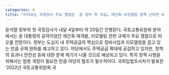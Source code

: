 ```yaml
---
categories: d
title: "미리보는 국정감사 주요 쟁점은  윤 정부 첫 국감… 재건축·리모델링 정책 난타전 예고"
---
```

윤석열 정부의 첫 국정감사가 내달 4일부터 약 20일간 진행된다. 국토교통위원회 분야에서는 윤 대통령의 공약이었던 재건축·재개발, 리모델링 관련 규제가 주요 쟁점으로 떠오를 전망이다. 정부는 도심지 내 주택공급의 핵심으로 정비사업과 리모델링을 꼽고 있는 만큼 규제 완화를 예고하고 있다. 야당에서도 주택공급 확대에 공감하고 있지만, 정책의 효과나 안전성 등에 대한 문제 제기가 나올 것으로 예상되고 있다. 특히 정책 시행을 위해서는 법령 개정이 필요한 만큼 야당의 협조가 필수적이다. 국회입법조사처가 발표한 ‘2022년 국토교통위원회 국
